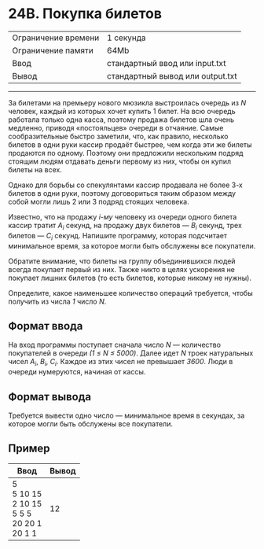 # 24B. Покупка билетов

<table>
  <tr>
  	<td>Ограничение времени</td>
  	<td>1 секунда</td>
  </tr>
  <tr>
  	<td>Ограничение памяти</td>
  	<td>64Mb</td>
  </tr>
  <tr>
  	<td>Ввод</td>
  	<td>стандартный ввод или input.txt</td>
  </tr>
  <tr>
  	<td>Вывод</td>
  	<td>стандартный вывод или output.txt</td>
  </tr>
</table>

---
За билетами на премьеру нового мюзикла выстроилась очередь из *N* человек, каждый из которых хочет купить 1 билет. На всю очередь работала только одна касса, поэтому продажа билетов шла очень медленно, приводя «постояльцев» очереди в отчаяние. Самые сообразительные быстро заметили, что, как правило, несколько билетов в одни руки кассир продаёт быстрее, чем когда эти же билеты продаются по одному. Поэтому они предложили нескольким подряд стоящим людям отдавать деньги первому из них, чтобы он купил билеты на всех.

Однако для борьбы со спекулянтами кассир продавала не более 3-х билетов в одни руки, поэтому договориться таким образом между собой могли лишь 2 или 3 подряд стоящих человека.

Известно, что на продажу *i-му* человеку из очереди одного билета кассир тратит *A<sub>i</sub>* секунд, на продажу двух билетов — *B<sub>i</sub>* секунд, трех билетов — *C<sub>i</sub>* секунд. Напишите программу, которая подсчитает минимальное время, за которое могли быть обслужены все покупатели.

Обратите внимание, что билеты на группу объединившихся людей всегда покупает первый из них. Также никто в целях ускорения не покупает лишних билетов (то есть билетов, которые никому не нужны).

Определите, какое наименьшее количество операций требуется, чтобы получить из числа *1* число *N*.

## Формат ввода

На вход программы поступает сначала число *N* — количество покупателей в очереди *(1 ≤ N ≤ 5000)*. Далее идет *N* троек натуральных чисел *A<sub>i</sub>*, *B<sub>i</sub>*, *C<sub>i</sub>*. Каждое из этих чисел не превышает *3600*. Люди в очереди нумеруются, начиная от кассы.

## Формат вывода

Требуется вывести одно число — минимальное время в секундах, за которое могли быть обслужены все покупатели.

## Пример

|Ввод|Вывод|
|---|---|
|5<br>5 10 15<br>2 10 15<br>5 5 5<br>20 20 1<br>20 1 1|12|
